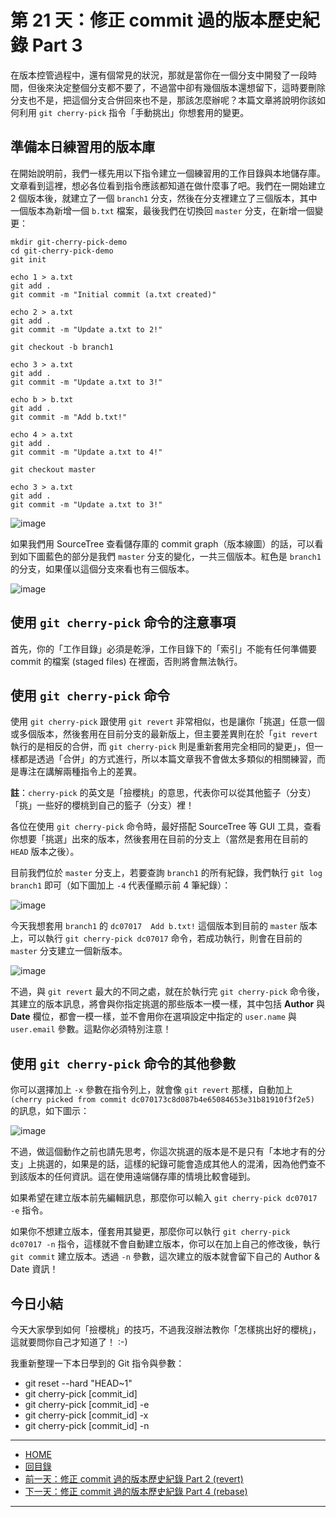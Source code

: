 第 21 天：修正 commit 過的版本歷史紀錄 Part 3
=============================================================

在版本控管過程中，還有個常見的狀況，那就是當你在一個分支中開發了一段時間，但後來決定整個分支都不要了，不過當中卻有幾個版本還想留下，這時要刪除分支也不是，把這個分支合併回來也不是，那該怎麼辦呢？本篇文章將說明你該如何利用 `git cherry-pick` 指令「手動挑出」你想套用的變更。

準備本日練習用的版本庫
----------------------

在開始說明前，我們一樣先用以下指令建立一個練習用的工作目錄與本地儲存庫。文章看到這裡，想必各位看到指令應該都知道在做什麼事了吧。我們在一開始建立 2 個版本後，就建立了一個 `branch1` 分支，然後在分支裡建立了三個版本，其中一個版本為新增一個 `b.txt` 檔案，最後我們在切換回 `master` 分支，在新增一個變更：

	mkdir git-cherry-pick-demo
	cd git-cherry-pick-demo
	git init
	
	echo 1 > a.txt
	git add .
	git commit -m "Initial commit (a.txt created)"
	
	echo 2 > a.txt
	git add .
	git commit -m "Update a.txt to 2!"
	
	git checkout -b branch1
	
	echo 3 > a.txt
	git add .
	git commit -m "Update a.txt to 3!"
	
	echo b > b.txt
	git add .
	git commit -m "Add b.txt!"
	
	echo 4 > a.txt
	git add .
	git commit -m "Update a.txt to 4!"
	
	git checkout master

	echo 3 > a.txt
	git add .
	git commit -m "Update a.txt to 3!"


![image](../figures/21/01.png)

如果我們用 SourceTree 查看儲存庫的 commit graph（版本線圖）的話，可以看到如下圖藍色的部分是我們 `master` 分支的變化，一共三個版本。紅色是 `branch1` 的分支，如果僅以這個分支來看也有三個版本。

![image](../figures/21/02.png)


使用 `git cherry-pick` 命令的注意事項
---------------------------------------

首先，你的「工作目錄」必須是乾淨，工作目錄下的「索引」不能有任何準備要 commit 的檔案 (staged files) 在裡面，否則將會無法執行。


使用 `git cherry-pick` 命令
-----------------------------

使用 `git cherry-pick` 跟使用 `git revert` 非常相似，也是讓你「挑選」任意一個或多個版本，然後套用在目前分支的最新版上，但主要差異則在於「`git revert` 執行的是相反的合併，而 `git cherry-pick` 則是重新套用完全相同的變更」，但一樣都是透過「合併」的方式進行，所以本篇文章我不會做太多類似的相關練習，而是專注在講解兩種指令上的差異。

**註**：`cherry-pick` 的英文是「撿櫻桃」的意思，代表你可以從其他籃子（分支）「挑」一些好的櫻桃到自己的籃子（分支）裡！

各位在使用 `git cherry-pick` 命令時，最好搭配 SourceTree 等 GUI 工具，查看你想要「挑選」出來的版本，然後套用在目前的分支上（當然是套用在目前的 `HEAD` 版本之後）。

目前我們位於 `master` 分支上，若要查詢 `branch1` 的所有紀錄，我們執行 `git log branch1` 即可（如下圖加上 `-4` 代表僅顯示前 4 筆紀錄）：

![image](../figures/21/03.png)

今天我想套用 `branch1` 的 `dc07017  Add b.txt!` 這個版本到目前的 `master` 版本上，可以執行 `git cherry-pick dc07017` 命令，若成功執行，則會在目前的 `master` 分支建立一個新版本。

![image](../figures/21/04.png)
 
不過，與 `git revert` 最大的不同之處，就在於執行完 `git cherry-pick` 命令後，其建立的版本訊息，將會與你指定挑選的那些版本一模一樣，其中包括 **Author** 與 **Date** 欄位，都會一模一樣，並不會用你在選項設定中指定的 `user.name` 與 `user.email` 參數。這點你必須特別注意！


使用 `git cherry-pick` 命令的其他參數
---------------------------------------

你可以選擇加上 `-x` 參數在指令列上，就會像 `git revert` 那樣，自動加上 `(cherry picked from commit dc070173c8d087b4e65084653e31b81910f3f2e5)` 的訊息，如下圖示：

![image](../figures/21/05.png)

不過，做這個動作之前也請先思考，你這次挑選的版本是不是只有「本地才有的分支」上挑選的，如果是的話，這樣的紀錄可能會造成其他人的混淆，因為他們查不到該版本的任何資訊。這在使用遠端儲存庫的情境比較會碰到。

如果希望在建立版本前先編輯訊息，那麼你可以輸入 `git cherry-pick dc07017 -e` 指令。

如果你不想建立版本，僅套用其變更，那麼你可以執行 `git cherry-pick dc07017 -n` 指令，這樣就不會自動建立版本，你可以在加上自己的修改後，執行 `git commit` 建立版本。透過 `-n` 參數，這次建立的版本就會留下自己的 Author & Date 資訊！


今日小結
-------

今天大家學到如何「撿櫻桃」的技巧，不過我沒辦法教你「怎樣挑出好的櫻桃」，這就要問你自己才知道了！ :-)

我重新整理一下本日學到的 Git 指令與參數：

* git reset --hard "HEAD~1"
* git cherry-pick [commit_id]
* git cherry-pick [commit_id] -e
* git cherry-pick [commit_id] -x
* git cherry-pick [commit_id] -n




-------
* [HOME](../README.md)
* [回目錄](README.md)
* <a href="20.md">前一天：修正 commit 過的版本歷史紀錄 Part 2 (revert)</a>
* <a href="22.md">下一天：修正 commit 過的版本歷史紀錄 Part 4 (rebase)</a>

-------


